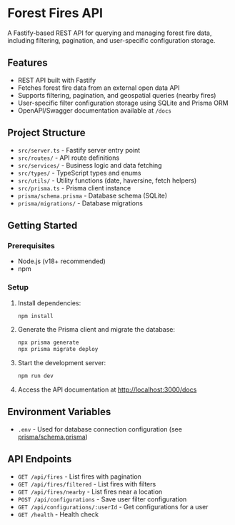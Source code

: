 # Forest Fires API

A Fastify-based REST API for querying and managing forest fire data, including filtering, pagination, and user-specific configuration storage.

## Features

- REST API built with Fastify
- Fetches forest fire data from an external open data API
- Supports filtering, pagination, and geospatial queries (nearby fires)
- User-specific filter configuration storage using SQLite and Prisma ORM
- OpenAPI/Swagger documentation available at `/docs`

## Project Structure

- `src/server.ts` - Fastify server entry point
- `src/routes/` - API route definitions
- `src/services/` - Business logic and data fetching
- `src/types/` - TypeScript types and enums
- `src/utils/` - Utility functions (date, haversine, fetch helpers)
- `src/prisma.ts` - Prisma client instance
- `prisma/schema.prisma` - Database schema (SQLite)
- `prisma/migrations/` - Database migrations

## Getting Started

### Prerequisites

- Node.js (v18+ recommended)
- npm

### Setup

1. Install dependencies:

   ```sh
   npm install
   ```

2. Generate the Prisma client and migrate the database:

   ```sh
   npx prisma generate
   npx prisma migrate deploy
   ```

3. Start the development server:

   ```sh
   npm run dev
   ```

4. Access the API documentation at [http://localhost:3000/docs](http://localhost:3000/docs)

## Environment Variables

- `.env` - Used for database connection configuration (see [prisma/schema.prisma](prisma/schema.prisma))

## API Endpoints

- `GET /api/fires` - List fires with pagination
- `GET /api/fires/filtered` - List fires with filters
- `GET /api/fires/nearby` - List fires near a location
- `POST /api/configurations` - Save user filter configuration
- `GET /api/configurations/:userId` - Get configurations for a user
- `GET /health` - Health check
